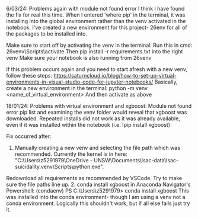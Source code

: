 6/03/24: Problems again with module not found error 
I think I have found the fix for real this time. When I entered 'where pip' in the terminal, it was installing into the global environment rather than the venv activated in the notebook. I've created a new environment for this project- 26env for all of the packages to be installed into.

Make sure to start off by activating the venv in the terminal:
Run this in cmd: 26venv\Scripts\activate
Then pip install -r requirements.txt into the right venv
Make sure your notebook is also running from 26venv

If this problem occurs again and you need to start afresh with a new venv, follow these steps:
https://saturncloud.io/blog/how-to-set-up-virtual-environments-in-visual-studio-code-for-jupyter-notebooks/
Basically, create a new environment in the terminal: python -m venv <name_of_virtual_environment>
And then activate as above

18/01/24: Problems with virtual environment and xgboost: Module not found error
pip list and examining the venv folder would reveal that xgboost was downloaded. Repeated installs did not work as it was already available, even if it was installed within the notebook (i.e. !pip install xgboost) 

Fix occurred after:
1. Manually creating a new venv and selecting the file path which was recommended. Currently the kernel is in here: "C:\Users\z5291979\OneDrive - UNSW\Documents\lsac-data\lsac-suicidality\.venv\Scripts\python.exe". 

Redownload all requirements as recommended by VSCode. Try to make sure the file paths line up.
2. conda install xgboost in Anaconda Navigator's Powershell:
 (condaenv) PS C:\Users\z5291979> conda install xgboost
This was installed into the conda environment- though I am using a venv not a conda environment. Logically this shouldn't work, but if all else fails just try it.
